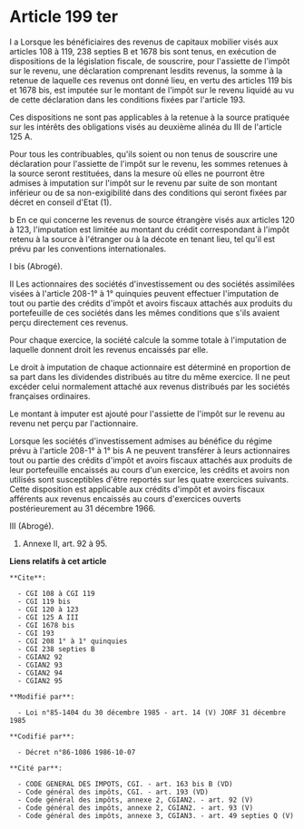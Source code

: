 # Article 199 ter

I a Lorsque les bénéficiaires des revenus de capitaux mobilier visés aux articles 108 à 119, 238 septies B et 1678 bis sont
tenus, en exécution de dispositions de la législation fiscale, de souscrire, pour l'assiette de l'impôt sur le revenu, une
déclaration comprenant lesdits revenus, la somme à la retenue de laquelle ces revenus ont donné lieu, en vertu des articles
119 bis et 1678 bis, est imputée sur le montant de l'impôt sur le revenu liquidé au vu de cette déclaration dans les
conditions fixées par l'article 193.

Ces dispositions ne sont pas applicables à la retenue à la source pratiquée sur les intérêts des obligations visés au
deuxième alinéa du III de l'article 125 A.

Pour tous les contribuables, qu'ils soient ou non tenus de souscrire une déclaration pour l'assiette de l'impôt sur le
revenu, les sommes retenues à la source seront restituées, dans la mesure où elles ne pourront être admises à imputation sur
l'impôt sur le revenu par suite de son montant inférieur ou de sa non-exigibilité dans des conditions qui seront fixées par
décret en conseil d'Etat (1).

b En ce qui concerne les revenus de source étrangère visés aux articles 120 à 123, l'imputation est limitée au montant du
crédit correspondant à l'impôt retenu à la source à l'étranger ou à la décote en tenant lieu, tel qu'il est prévu par les
conventions internationales.

I bis (Abrogé).

II Les actionnaires des sociétés d'investissement ou des sociétés assimilées visées à l'article 208-1° à 1° quinquies peuvent
effectuer l'imputation de tout ou partie des crédits d'impôt et avoirs fiscaux attachés aux produits du portefeuille de ces
sociétés dans les mêmes conditions que s'ils avaient perçu directement ces revenus.

Pour chaque exercice, la société calcule la somme totale à l'imputation de laquelle donnent droit les revenus encaissés par
elle.

Le droit à imputation de chaque actionnaire est déterminé en proportion de sa part dans les dividendes distribués au titre du
même exercice. Il ne peut excéder celui normalement attaché aux revenus distribués par les sociétés françaises ordinaires.

Le montant à imputer est ajouté pour l'assiette de l'impôt sur le revenu au revenu net perçu par l'actionnaire.

Lorsque les sociétés d'investissement admises au bénéfice du régime prévu à l'article 208-1° à 1° bis A ne peuvent transférer
à leurs actionnaires tout ou partie des crédits d'impôt et avoirs fiscaux attachés aux produits de leur portefeuille
encaissés au cours d'un exercice, les crédits et avoirs non utilisés sont susceptibles d'être reportés sur les quatre
exercices suivants. Cette disposition est applicable aux crédits d'impôt et avoirs fiscaux afférents aux revenus encaissés au
cours d'exercices ouverts postérieurement au 31 décembre 1966.

III (Abrogé).

1) Annexe II, art. 92 à 95.

**Liens relatifs à cet article**

	**Cite**:

	  - CGI 108 à CGI 119
	  - CGI 119 bis
	  - CGI 120 à 123
	  - CGI 125 A III
	  - CGI 1678 bis
	  - CGI 193
	  - CGI 208 1° à 1° quinquies
	  - CGI 238 septies B
	  - CGIAN2 92
	  - CGIAN2 93
	  - CGIAN2 94
	  - CGIAN2 95

	**Modifié par**:

	  - Loi n°85-1404 du 30 décembre 1985 - art. 14 (V) JORF 31 décembre 1985

	**Codifié par**:

	  - Décret n°86-1086 1986-10-07

	**Cité par**:

	  - CODE GENERAL DES IMPOTS, CGI. - art. 163 bis B (VD)
	  - Code général des impôts, CGI. - art. 193 (VD)
	  - Code général des impôts, annexe 2, CGIAN2. - art. 92 (V)
	  - Code général des impôts, annexe 2, CGIAN2. - art. 93 (V)
	  - Code général des impôts, annexe 3, CGIAN3. - art. 49 septies Q (V)
